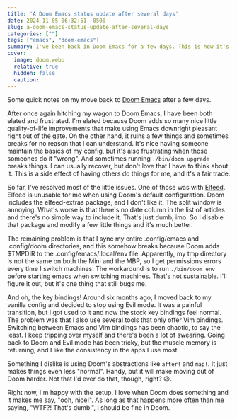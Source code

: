 ```yaml
---
title: 'A Doom Emacs status update after several days'
date: 2024-11-05 06:32:51 -0500
slug: a-doom-emacs-status-update-after-several-days
categories: [""]
tags: ["emacs", "doom-emacs"]
summary: I've been back in Doom Emacs for a few days. This is how it's going.
cover: 
  image: doom.webp
  relative: true
  hidden: false
  caption: 
---
```

  
Some quick notes on my move back to [Doom Emacs](https://github.com/doomemacs/doomemacs) after a few days.

After once again hitching my wagon to Doom Emacs, I have been both elated and frustrated. I'm elated because Doom adds so many nice little quality-of-life improvements that make using Emacs downright pleasant right out of the gate. On the other hand, it ruins a few things and sometimes breaks for no reason that I can understand. It's nice having someone maintain the basics of my config, but it's also frustrating when those someones do it "wrong". And sometimes running `./bin/doom upgrade` breaks things. I can usually recover, but don't love that I have to think about it. This is a side effect of having others do things for me, and it's a fair trade.

So far, I've resolved most of the little issues. One of those was with [Elfeed](https://github.com/skeeto/elfeed). Elfeed is unusable for me when using Doom's default configuration. Doom includes the elfeed-extras package, and I don't like it. The split window is annoying. What's worse is that there's no date column in the list of articles and there's no simple way to include it. That's just dumb, imo. So I disable that package and modify a few little things and it's much better.

The remaining problem is that I sync my entire .config/emacs and .config/doom directories, and this somehow breaks because Doom adds $TMPDIR to the .config/emacs/.local/env file. Apparently, my tmp directory is not the same on both the Mini and the MBP, so I get permissions errors every time I switch machines. The workaround is to run `./bin/doom env` before starting emacs when switching machines. That's not sustainable. I'll figure it out, but it's one thing that still bugs me.

And oh, the key bindings! Around six months ago, I moved back to my vanilla config and decided to stop using Evil mode. It was a painful transition, but I got used to it and now the stock key bindings feel normal. The problem was that I also use several tools that only offer Vim bindings. Switching between Emacs and Vim bindings has been chaotic, to say the least. I keep tripping over myself and there's been a lot of swearing. Going back to Doom and Evil mode has been tricky, but the muscle memory is returning, and I like the consistency in the apps I use most.

Something I dislike is using Doom's abstractions like `after!` and `map!`. It just makes things even less "normal". Handy, but it will make moving out of Doom harder. Not that I'd ever do that, though, right? 😆.

Right now, I'm happy with the setup. I love when Doom does something and it makes me say, "ooh, nice!". As long as that happens more often than me saying, "WTF?! That's dumb.", I should be fine in Doom.
